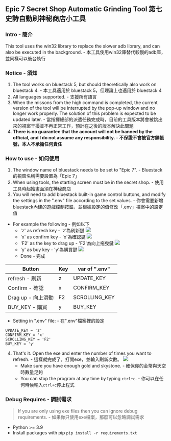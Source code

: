 ## Epic 7 Secret Shop Automatic Grinding Tool 第七史詩自動刷神秘商店小工具

### Intro - 簡介
This tool uses the win32 library to replace the slower adb library, and can also be executed in the background. - 本工具使用win32庫替代較慢的adb庫，並同樣可以後台執行

### Notice - 須知
1. The tool works on bluestack 5, but should theoretically also work on bluestack 4. - 本工具適用於 bluestack 5，但理論上也適用於 bluestack 4
2. All languages supported. - 支援所有語言
3. When the missons from the high command is completed, the current version of the tool will be interrupted by the pop-up window and no longer work properly. The solution of this problem is expected to be updated later. - 當指揮總部的派遣任務完成時，目前的工具版本將會被跳出來的視窗干擾並不再正常工作，預計在之後的版本解決此問題
4. **There is no guarantee that the account will not be banned by the official, and I do not assume any responsibility. - 不保證不會被官方鎖帳號，本人不承擔任何責任**

### How to use - 如何使用
1. The window name of bluestack needs to be set to "Epic 7". - Bluestack 的視窗名稱需要設置為「Epic 7」
2. When using tools, the starting screen must be in the secret shop. - 使用工具時起始畫面須在神秘商店
3. You will need to add bluestack built-in game control buttons, and modify the settings in the ".env" file according to the set values. - 你會需要新增bluestack內建的遊戲控制按鈕，並根據設定的值修改「.env」檔案中的設定值
* For example the following - 例如以下
    * 'z' as refresh key - 'z'為刷新鍵
    ![](https://hackmd.io/_uploads/HJZ4CJAP2.png)
    * 'x' as confirm key - 'x'為確認鍵
    ![](https://hackmd.io/_uploads/HkwaJgRPn.png)
    * 'F2' as the key to drag up - 'F2'為向上拖曳鍵
    ![](https://hackmd.io/_uploads/r1UmZgADn.png)
    * 'y' as buy key - 'y'為購買鍵
    ![](https://hackmd.io/_uploads/rkPkMl0Dh.png)
    * Done - 完成
    
| Button | Key | var of ".env" |
| -------- | -------- | -------- |
| refresh - 刷新 | z | UPDATE_KEY |
| Confirm - 確認 | x | CONFIRM_KEY |
| Drag up - 向上滑動 | F2 | SCROLLING_KEY |
| BUY_KEY - 購買 | y | BUY_KEY |

* Setting in ".env" file: - 在".env"檔案裡的設定
```
UPDATE_KEY = 'z'
CONFIRM_KEY = 'x'
SCROLLING_KEY = 'F2'
BUY_KEY = 'y'
```
4. That's it. Open the exe and enter the number of times you want to refresh. - 這樣就完成了，打開exe，並輸入刷新次數。
![](https://hackmd.io/_uploads/rkqnmxAPn.png)
    * Make sure you have enough gold and skystone. - 確保你的金幣與天空時數量足夠
    * You can stop the program at any time by typing `ctrl+c`. - 你可以在任何時候輸入`ctrl+c`停止程式

### Debug Requires - 調試需求
> If you are only using exe files then you can ignore debug requirements. - 如果你只使用exe檔案，那麼可以忽略調試需求

* Python >= 3.9
* Install packages with pip
`pip install -r requirements.txt`